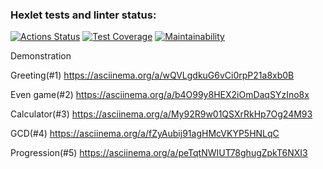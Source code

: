 ### Hexlet tests and linter status:
[![Actions Status](https://github.com/toujoursMaxim/java-project-61/workflows/hexlet-check/badge.svg)](https://github.com/toujoursMaxim/java-project-61/actions)
[![Test Coverage](https://api.codeclimate.com/v1/badges/36c9cb475475669af905/test_coverage)](https://codeclimate.com/github/toujoursMaxim/java-project-61/test_coverage)
[![Maintainability](https://api.codeclimate.com/v1/badges/36c9cb475475669af905/maintainability)](https://codeclimate.com/github/toujoursMaxim/java-project-61/maintainability)

Demonstration

Greeting(#1)
https://asciinema.org/a/wQVLgdkuG6vCi0rpP21a8xb0B

Even game(#2)
https://asciinema.org/a/b4O99y8HEX2iOmDaqSYzIno8x

Calculator(#3)
https://asciinema.org/a/My92R9w01QSXrRkHp7Og24M93

GCD(#4)
https://asciinema.org/a/fZyAubij91agHMcVKYP5HNLqC

Progression(#5)
https://asciinema.org/a/peTqtNWIUT78ghugZpkT6NXI3
